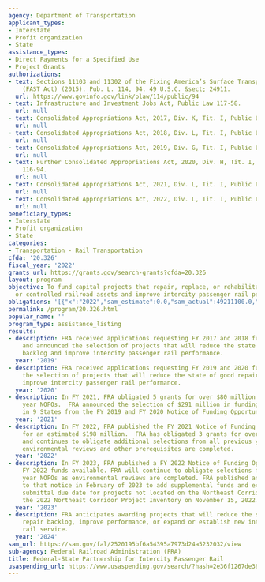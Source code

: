 ```yaml
---
agency: Department of Transportation
applicant_types:
- Interstate
- Profit organization
- State
assistance_types:
- Direct Payments for a Specified Use
- Project Grants
authorizations:
- text: Sections 11103 and 11302 of the Fixing America’s Surface Transportation Act
    (FAST Act) (2015). Pub. L. 114, 94. 49 U.S.C. &sect; 24911.
  url: https://www.govinfo.gov/link/plaw/114/public/94
- text: Infrastructure and Investment Jobs Act, Public Law 117-58.
  url: null
- text: Consolidated Appropriations Act, 2017, Div. K, Tit. I, Public Law 115-31.
  url: null
- text: Consolidated Appropriations Act, 2018, Div. L, Tit. I, Public Law 115-141.
  url: null
- text: Consolidated Appropriations Act, 2019, Div. G, Tit. I, Public Law 116-6.
  url: null
- text: Further Consolidated Appropriations Act, 2020, Div. H, Tit. I, Public Law
    116-94.
  url: null
- text: Consolidated Appropriations Act, 2021, Div. L, Tit. I, Public Law 116-260.
  url: null
- text: Consolidated Appropriations Act, 2022, Div. L, Tit. I, Public Law 117-103.
  url: null
beneficiary_types:
- Interstate
- Profit organization
- State
categories:
- Transportation - Rail Transportation
cfda: '20.326'
fiscal_year: '2022'
grants_url: https://grants.gov/search-grants?cfda=20.326
layout: program
objective: To fund capital projects that repair, replace, or rehabilitate publicly-owned
  or controlled railroad assets and improve intercity passenger rail performance.
obligations: '[{"x":"2022","sam_estimate":0.0,"sam_actual":49211100.0,"usa_spending_actual":49211100.0},{"x":"2023","sam_estimate":300000000.0,"sam_actual":0.0,"usa_spending_actual":247670382.0},{"x":"2024","sam_estimate":3832000000.0,"sam_actual":0.0,"usa_spending_actual":6118948823.0}]'
permalink: /program/20.326.html
popular_name: ''
program_type: assistance_listing
results:
- description: FRA received applications requesting FY 2017 and 2018 funds ($272,250,000)
    and announced the selection of projects that will reduce the state of good repair
    backlog and improve intercity passenger rail performance.
  year: '2019'
- description: FRA received applications requesting FY 2019 and 2020 funds and announced
    the selection of projects that will reduce the state of good repair backlog and
    improve intercity passenger rail performance.
  year: '2020'
- description: In FY 2021, FRA obligated 5 grants for over $80 million from previous
    year NOFOs.  FRA announced the selection of $291 million in funding for 11 projects
    in 9 States from the FY 2019 and FY 2020 Notice of Funding Opportunities.
  year: '2021'
- description: In FY 2022, FRA published the FY 2021 Notice of Funding Opportunity
    for an estimated $198 million.  FRA has obligated 3 grants for over $49 million
    and continues to obligate additional selections from all previous year NOFOs as
    environmental reviews and other prerequisites are completed.
  year: '2022'
- description: In FY 2023, FRA published a FY 2022 Notice of Funding Opportunity making
    FY 2022 funds available. FRA will continue to obligate selections from all previous
    year NOFOs as environmental reviews are completed. FRA published an amendment
    to that notice in February of 2023 to add supplemental funds and extend the application
    submittal due date for projects not located on the Northeast Corridor. FRA published
    the 2022 Northeast Corridor Project Inventory on November 15, 2022.
  year: '2023'
- description: FRA anticipates awarding projects that will reduce the state of good
    repair backlog, improve performance, or expand or establish new intercity passenger
    rail service.
  year: '2024'
sam_url: https://sam.gov/fal/2520195bf6a54395a7973d24a5232032/view
sub-agency: Federal Railroad Administration (FRA)
title: Federal-State Partnership for Intercity Passenger Rail
usaspending_url: https://www.usaspending.gov/search/?hash=2e36f1267de3854b26c9a7926c0de8b8
---
```

